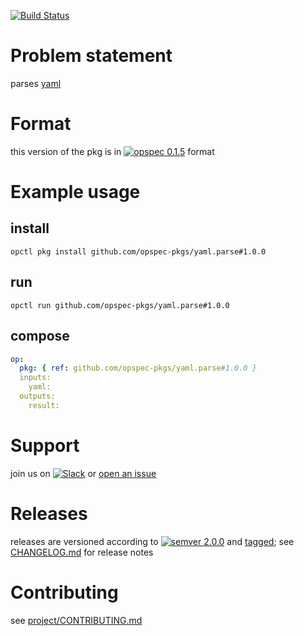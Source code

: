 [![Build Status](https://travis-ci.org/opspec-pkgs/yaml.parse.svg?branch=master)](https://travis-ci.org/opspec-pkgs/yaml.parse)

# Problem statement

parses [yaml](http://yaml.org/)

# Format

this version of the pkg is in [![opspec 0.1.5](https://img.shields.io/badge/opspec-0.1.5-brightgreen.svg?colorA=6b6b6b&colorB=fc16be)](https://opspec.io/0.1.5/packages.html) format

# Example usage

## install

```shell
opctl pkg install github.com/opspec-pkgs/yaml.parse#1.0.0
```

## run

```
opctl run github.com/opspec-pkgs/yaml.parse#1.0.0
```

## compose

```yaml
op:
  pkg: { ref: github.com/opspec-pkgs/yaml.parse#1.0.0 }
  inputs:
    yaml:
  outputs:
    result:
```

# Support

join us on
[![Slack](https://opspec-slackin.herokuapp.com/badge.svg)](https://opspec-slackin.herokuapp.com/)
or
[open an issue](https://github.com/opspec-pkgs/yaml.parse/issues)

# Releases

releases are versioned according to
[![semver 2.0.0](https://img.shields.io/badge/semver-2.0.0-brightgreen.svg)](http://semver.org/spec/v2.0.0.html)
and [tagged](https://git-scm.com/book/en/v2/Git-Basics-Tagging); see
[CHANGELOG.md](CHANGELOG.md) for release notes

# Contributing

see
[project/CONTRIBUTING.md](https://github.com/opspec-pkgs/project/blob/master/CONTRIBUTING.md)
